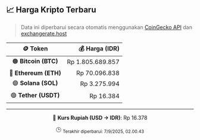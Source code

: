 

<!-- HARGA_KRIPTO -->
## 📈 Harga Kripto Terbaru

> Data ini diperbarui secara otomatis menggunakan [CoinGecko API](https://www.coingecko.com/) dan [exchangerate.host](https://exchangerate.host/)

<div align="center">

| 🪙 Token | 💰 Harga (IDR) |
|:------:|---------------:|
| 🟠 **Bitcoin (BTC)**   | Rp 1.805.689.857 |
| 🔵 **Ethereum (ETH)**  | Rp 70.096.838 |
| 🟣 **Solana (SOL)**    | Rp 3.275.994 |
| 🟢 **Tether (USDT)**   | Rp 16.384 |

---

💱 **Kurs Rupiah (USD → IDR)**: Rp 16.378

🕒 <sub>Terakhir diperbarui: 7/9/2025, 02.00.43</sub>

</div>
<!-- /HARGA_KRIPTO -->
